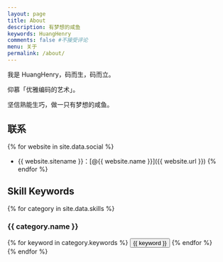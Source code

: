 ```yaml
---
layout: page
title: About
description: 有梦想的咸鱼
keywords: HuangHenry
comments: false #不接受评论
menu: 关于
permalink: /about/
---
```


我是 HuangHenry，码而生，码而立。

仰慕「优雅编码的艺术」。

坚信熟能生巧，做一只有梦想的咸鱼。

## 联系

{% for website in site.data.social %}

- {{ website.sitename }}：[@{{ website.name }}]({{ website.url }})
  {% endfor %}

## Skill Keywords

{% for category in site.data.skills %}

### {{ category.name }}

<div class="btn-inline">
{% for keyword in category.keywords %}
<button class="btn btn-outline" type="button">{{ keyword }}</button>
{% endfor %}
</div>
{% endfor %}
